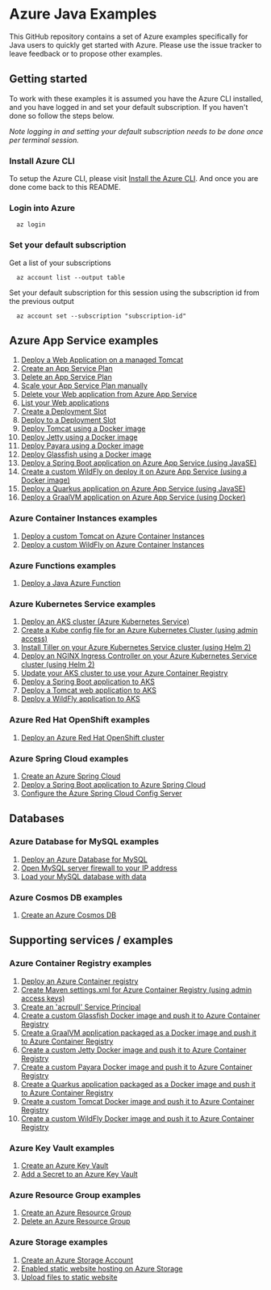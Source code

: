 
# Azure Java Examples

This GitHub repository contains a set of Azure examples specifically for Java 
users to quickly get started with Azure. Please use the issue tracker to leave
feedback or to propose other examples.

## Getting started

To work with these examples it is assumed you have the Azure CLI installed, and
you have logged in and set your default subscription. If you haven't done so
follow the steps below.

_Note logging in and setting your default subscription needs to be done once per
 terminal session._

### Install Azure CLI

To setup the Azure CLI, please visit [Install the Azure CLI](https://docs.microsoft.com/en-us/cli/azure/install-azure-cli). And once you are done come back to this README.

### Login into Azure

<!-- workflow.skip() -->
````shell
  az login
````

### Set your default subscription

Get a list of your subscriptions

<!-- workflow.skip() -->
````shell
  az account list --output table
````

Set your default subscription for this session using the subscription id from the previous output

<!-- workflow.skip() -->
````shell
  az account set --subscription "subscription-id"
````

<!-- workflow.run() 
exit 0
  -->

## Azure App Service examples

1. [Deploy a Web Application on a managed Tomcat](appservice/tomcat-helloworld/)
1. [Create an App Service Plan](appservice/create-plan/)
1. [Delete an App Service Plan](appservice/delete-plan/)
1. [Scale your App Service Plan manually](appservice/scale-manually/)
1. [Delete your Web application from Azure App Service](appservice/delete-webapp/)
1. [List your Web applications](appservice/list-webapp/)
1. [Create a Deployment Slot](appservice/create-a-deployment-slot/)
1. [Deploy to a Deployment Slot](appservice/deploy-to-deployment-slot/)
1. [Deploy Tomcat using a Docker image](appservice/docker-tomcat/)
1. [Deploy Jetty using a Docker image](appsevice/docker-jetty/)
1. [Deploy Payara using a Docker image](appservice/docker-payara/)
1. [Deploy Glassfish using a Docker image](appservice/docker-glassfish/)
1. [Deploy a Spring Boot application on Azure App Service (using JavaSE)](webapp/javase-springboot/)
1. [Create a custom WildFly on deploy it on Azure App Service (using a Docker image)](webapp/docker-wildfly/)
1. [Deploy a Quarkus application on Azure App Service (using JavaSE)](webapp/javase-quarkus/)
1. [Deploy a GraalVM application on Azure App Service (using Docker)](webapp/docker-graalvm/)

### Azure Container Instances examples

1. [Deploy a custom Tomcat on Azure Container Instances](container/tomcat/)
1. [Deploy a custom WildFly on Azure Container Instances](container/wildfly/)

### Azure Functions examples

1. [Deploy a Java Azure Function](functionapp/java/)

### Azure Kubernetes Service examples

1. [Deploy an AKS cluster (Azure Kubernetes Service)](aks/create/)
1. [Create a Kube config file for an Azure Kubernetes Cluster (using admin access)](aks/create-kube-config/)
1. [Install Tiller on your Azure Kubernetes Service cluster (using Helm 2)](aks/install-tiller/)
1. [Deploy an NGINX Ingress Controller on your Azure Kubernetes Service cluster (using Helm 2)](aks/deploy-nginx-ingress-controller/)
1. [Update your AKS cluster to use your Azure Container Registry](aks/use-your-acr/)
1. [Deploy a Spring Boot application to AKS](aks/springboot/)
1. [Deploy a Tomcat web application to AKS](aks/tomcat/)
1. [Deploy a WildFly application to AKS](aks/wildfly/)

### Azure Red Hat OpenShift examples

1. [Deploy an Azure Red Hat OpenShift cluster](aro/create/)

### Azure Spring Cloud examples

1. [Create an Azure Spring Cloud](spring-cloud/create/)
1. [Deploy a Spring Boot application to Azure Spring Cloud](spring-cloud/helloworld/)
1. [Configure the Azure Spring Cloud Config Server](spring-cloud/config-server/)

## Databases

### Azure Database for MySQL examples

1. [Deploy an Azure Database for MySQL](mysql/create/)
1. [Open MySQL server firewall to your IP address](mysql/open-firewall-to-your-ip/)
1. [Load your MySQL database with data](mysql/load-your-mysql-database-with-data/)

### Azure Cosmos DB examples

1. [Create an Azure Cosmos DB](cosmosdb/create/)

## Supporting services / examples

### Azure Container Registry examples

1. [Deploy an Azure Container registry](acr/create/)
1. [Create Maven settings.xml for Azure Container Registry (using admin access keys)](acr/create-access-keys-settings-xml/)
1. [Create an 'acrpull' Service Principal](acr/create-acrpull-service-principal/)
1. [Create a custom Glassfish Docker image and push it to Azure Container Registry](acr/glassfish/)
1. [Create a GraalVM application packaged as a Docker image and push it to Azure Container Registry](acr/graalvm/)
1. [Create a custom Jetty Docker image and push it to Azure Container Registry](acr/jetty/)
1. [Create a custom Payara Docker image and push it to Azure Container Registry](acr/payara/)
1. [Create a Quarkus application packaged as a Docker image and push it to Azure Container Registry](acr/quarkus/)
1. [Create a custom Tomcat Docker image and push it to Azure Container Registry](acr/tomcat/)
1. [Create a custom WildFly Docker image and push it to Azure Container Registry](acr/wildfly/)

### Azure Key Vault examples

1. [Create an Azure Key Vault](keyvault/create/)
1. [Add a Secret to an Azure Key Vault](keyvault/add-secret/)

### Azure Resource Group examples

1. [Create an Azure Resource Group](group/create/)
1. [Delete an Azure Resource Group](group/delete/)

### Azure Storage examples

1. [Create an Azure Storage Account](storage/create/)
1. [Enabled static website hosting on Azure Storage](storage/blob/enable-static-website-hosting/)
1. [Upload files to static website](storage/blob/upload-files-to-static-website/)
